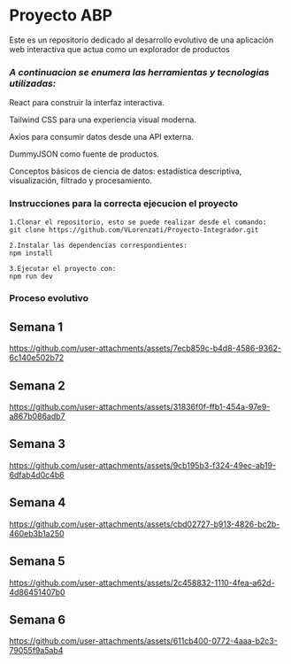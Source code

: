 # **Proyecto ABP**

Este es un repositorio dedicado al desarrollo evolutivo de una aplicación web interactiva que actua como un explorador de productos

        


### *A continuacion se enumera las herramientas y tecnologias utilizadas:*


React para construir la interfaz interactiva.


Tailwind CSS para una experiencia visual moderna.


Axios para consumir datos desde una API externa.


DummyJSON como fuente de productos.


Conceptos básicos de ciencia de datos: estadística descriptiva, visualización,
filtrado y procesamiento.


### Instrucciones para la correcta ejecucion el proyecto
    1.Clonar el repositorio, esto se puede realizar desde el comando:
    git clone https://github.com/VLorenzati/Proyecto-Integrador.git

    2.Instalar las dependencias correspondientes:
    npm install

    3.Ejecutar el proyecto con:
    npm run dev
    

### **Proceso evolutivo** ###
## Semana 1




https://github.com/user-attachments/assets/7ecb859c-b4d8-4586-9362-6c140e502b72



## Semana 2


https://github.com/user-attachments/assets/31836f0f-ffb1-454a-97e9-a867b086adb7


## Semana 3



https://github.com/user-attachments/assets/9cb195b3-f324-49ec-ab19-6dfab4d0c4b6



## Semana 4



https://github.com/user-attachments/assets/cbd02727-b913-4826-bc2b-460eb3b1a250




## Semana 5



https://github.com/user-attachments/assets/2c458832-1110-4fea-a62d-4d86451407b0



## Semana 6



https://github.com/user-attachments/assets/611cb400-0772-4aaa-b2c3-79055f9a5ab4



